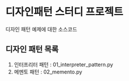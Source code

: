 # 디자인패턴 스터디 프로젝트

디자인 패턴 예제에 대한 소스코드

## 디자인 패턴 목록
1. 인터프리터 패턴 : 01_interpreter_pattern.py
2. 메멘토 패턴 : 02_memento.py
